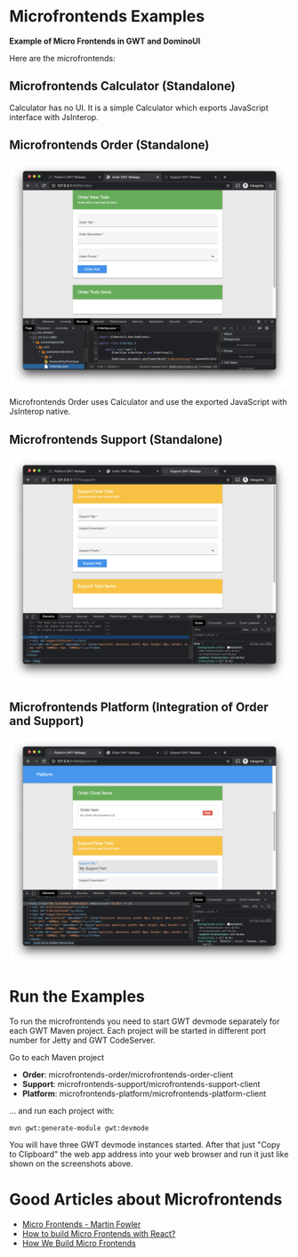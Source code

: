 # Microfrontends Examples

**Example of Micro Frontends in GWT and DominoUI**

Here are the microfrontends:

## Microfrontends Calculator (Standalone)

Calculator has no UI. It is a simple Calculator which exports JavaScript interface with JsInterop.

## Microfrontends Order (Standalone)

![Microfrontends Order](microfrontends-order/microfrontends-order-client/src/doc/microfrontends-order.png?raw=true "Microfrontends Order")

Microfrontends Order uses Calculator and use the exported JavaScript with JsInterop native.

## Microfrontends Support (Standalone)

![Microfrontends Support](microfrontends-support/microfrontends-support-client/src/doc/microfrontends-support.png?raw=true "Microfrontends Support")

## Microfrontends Platform (Integration of Order and Support)

![Microfrontends Platform](microfrontends-platform/microfrontends-platform-client/src/doc/microfrontends-platform.png?raw=true "Microfrontends Platform")

# Run the Examples

To run the microfrontends you need to start GWT devmode separately for each GWT Maven project. 
Each project will be started in different port number for Jetty and GWT CodeServer.

Go to each Maven project

- **Order**: microfrontends-order/microfrontends-order-client
- **Support**: microfrontends-support/microfrontends-support-client
- **Platform**: microfrontends-platform/microfrontends-platform-client

... and run each project with:

```
mvn gwt:generate-module gwt:devmode
```

You will have three GWT devmode instances started. After that just "Copy to Clipboard" the web app address into your web browser and run it just like shown on the screenshots above.

# Good Articles about Microfrontends

- [Micro Frontends - Martin Fowler](https://martinfowler.com/articles/micro-frontends.html)
- [How to build Micro Frontends with React?](https://medium.com/cazoo/how-to-build-micro-frontends-with-react-271e651272bc)
- [How We Build Micro Frontends](https://blog.bitsrc.io/how-we-build-micro-front-ends-d3eeeac0acfc)

